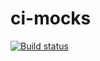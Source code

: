 # ci-mocks

[![Build status](https://ci.appveyor.com/api/projects/status/dtto7sbu19ybinn8?svg=true)](https://ci.appveyor.com/project/Strassee/ci-mocks)